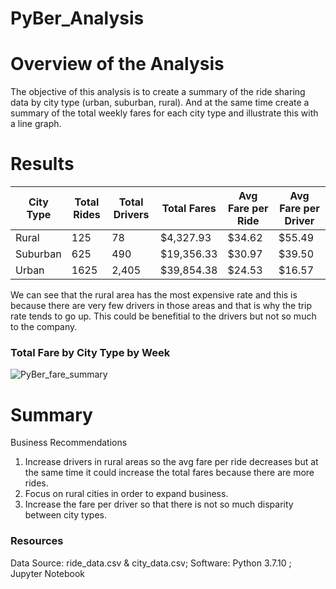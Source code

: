 # PyBer_Analysis

# Overview of the Analysis
The objective of this analysis is to create a summary of the ride sharing data by city type (urban, suburban, rural). And at the same time create a summary of the total weekly fares for each city type and illustrate this with a line graph.

# Results

City Type | Total Rides | Total Drivers | Total Fares | Avg Fare per Ride | Avg Fare per Driver 
--------- | ----------- | ------------- | ----------- | ----------------- | -------------------
Rural     | 125         | 78            | $4,327.93   | $34.62            | $55.49
Suburban  | 625         | 490           | $19,356.33  | $30.97            | $39.50
Urban     | 1625        | 2,405         | $39,854.38  | $24.53            | $16.57

We can see that the rural area has the most expensive rate and this is because there are very few drivers in those areas and that is why the trip rate tends to go up. This could be benefitial to the drivers but not so much to the company.

### Total Fare by City Type by Week
![PyBer_fare_summary](https://user-images.githubusercontent.com/90527537/138610530-3d818a34-3984-4c18-bb65-da92e7388310.png)

# Summary
Business Recommendations
  1. Increase drivers in rural areas so the avg fare per ride decreases but at the same time it could increase the total fares because there are more rides.
  2. Focus on rural cities in order to expand business.
  3. Increase the fare per driver so that there is not so much disparity between city types.



### Resources
Data Source: ride_data.csv & city_data.csv; Software: Python 3.7.10 ; Jupyter Notebook
